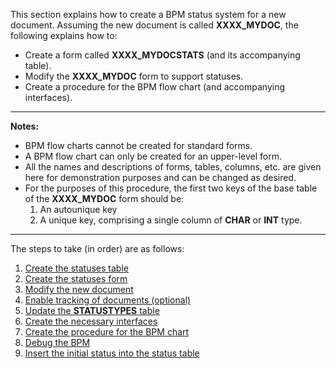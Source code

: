 This section explains how to create a BPM status system for a new
document. Assuming the new document is called **XXXX_MYDOC**, the
following explains how to:

-   Create a form called **XXXX_MYDOCSTATS** (and its accompanying
    table).
-   Modify the **XXXX_MYDOC** form to support statuses.
-   Create a procedure for the BPM flow chart (and accompanying
    interfaces).

------------------------------------------------------------------------

**Notes:**

-   BPM flow charts cannot be created for standard forms.
-   A BPM flow chart can only be created for an upper-level form.
-   All the names and descriptions of forms, tables, columns, etc. are
    given here for demonstration purposes and can be changed as desired.
-   For the purposes of this procedure, the first two keys of the base
    table of the **XXXX_MYDOC** form should be:
    1.  An autounique key
    2.  A unique key, comprising a single column of **CHAR** or **INT**
        type.

------------------------------------------------------------------------

The steps to take (in order) are as follows:

1.  [Create the statuses table](Creating_the_Statuses_Table "wikilink")
2.  [Create the statuses form](Creating_the_Statuses_Form "wikilink")
3.  [Modify the new document](Modifying_the_New_Document "wikilink")
4.  [Enable tracking of documents
    (optional)](Enabling_Document_Tracking "wikilink")
5.  [Update the **STATUSTYPES**
    table](Updating_the_STATUSTYPES_Table "wikilink")
6.  [Create the necessary
    interfaces](Creating_the_Necessary_Interfaces "wikilink")
7.  [Create the procedure for the BPM
    chart](Creating_the_Procedure_for_the_BPM_Chart "wikilink")
8.  [Debug the BPM](Debugging_the_BPM "wikilink")
9.  [Insert the initial status into the status
    table](Inserting_the_Initial_Status_into_the_Status_Table "wikilink")

